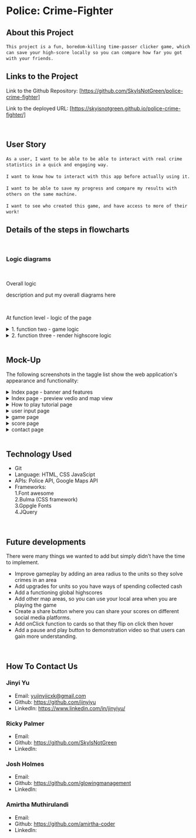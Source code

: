 # Police: Crime-Fighter

## About this Project

```
This project is a fun, boredom-killing time-passer clicker game, which can save your high-score locally so you can compare how far you got with your friends.
```

## Links to the Project

Link to the Github Repository: [https://github.com/SkyIsNotGreen/police-crime-fighter]

Link to the deployed URL: [https://skyisnotgreen.github.io/police-crime-fighter/]

<br>

## User Story

```
As a user, I want to be able to be able to interact with real crime statistics in a quick and engaging way.

I want to know how to interact with this app before actually using it.

I want to be able to save my progress and compare my results with others on the same machine.

I want to see who created this game, and have access to more of their work!

```

## Details of the steps in flowcharts

<br>

### Logic diagrams

<br>

Overall logic

description and put my overall diagrams here

<br>

At function level - logic of the page

<details>
<summary> 1. function two - game logic</summary>

![display](./assets/image/)

</details>

<details>
<summary> 2. function three - render highscore logic</summary>

![display](./assets/image/)

</details>

<br>

## Mock-Up

The following screenshots in the taggle list show the web application's appearance and functionality:

<details>
<summary> Index page - banner and features </summary>

![display](./assets/images/)
![display](./assets/images/)

</details>

<details>
<summary> Index page - preview vedio and map view</summary>

![display](./assets/images/)
![display](./assets/images/)

</details>

<details>
<summary> How to play tutorial page</summary>

![display](./assets/images/)
![display](./assets/images/)
![display](./assets/images/)

</details>

<details>
<summary> user input page</summary>
![display](./assets/images/)
</details>

<details>
<summary> game page</summary>

![display](./assets/images/)
![display](./assets/images/)
![display](./assets/images/)
![display](./assets/images/)

</details>

<details>
<summary> score page</summary>

![display](./assets/images/no-scores.png)
![display](./assets/images/one-scores.png)
![display](./assets/images/two-scores.png)
![display](./assets/images/three-scores.png)
![display](./assets/images/more-than-three-scores.png)

</details>

<details>
<summary> contact page</summary>

![display](./assets/images/)
![display](./assets/images/)
![display](./assets/images/)
![display](./assets/images/)

</details>
<br>

## Technology Used

- Git
- Language: HTML, CSS JavaScipt
- APIs: Police API, Google Maps API
- Frameworks:<br>
  1.Font awesome<br>
  2.Bulma (CSS framework)<br>
  3.Gppgle Fonts<br>
  4.JQuery<br>

<br>

## Future developments

There were many things we wanted to add but simply didn’t have the time to implement.

- Improve gameplay by adding an area radius to the units so they solve crimes in an area
- Add upgrades for units so you have ways of spending collected cash
- Add a functioning global highscores
- Add other map areas, so you can use your local area when you are playing the game
- Create a share button where you can share your scores on different social media platforms.
- Add onClick function to cards so that they flip on click then hover
- Add a pause and play button to demonstration video so that users can gain more understanding.

<br>

## How To Contact Us

### Jinyi Yu

- Email: yujinyiicxk@gmail.com
- Github: https://github.com/jinyiyu
- LinkedIn: https://www.linkedin.com/in/jinyiyu/
  <br>

### Ricky Palmer

- Email:
- Github: https://github.com/SkyIsNotGreen
- LinkedIn:
  <br>

### Josh Holmes

- Email:
- Github: https://github.com/glowingmanagement
- LinkedIn:
  <br>

### Amirtha Muthirulandi

- Email:
- Github: https://github.com/amirtha-coder
- LinkedIn:
  <br>
